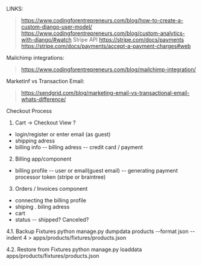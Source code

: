 LINKS:
> https://www.codingforentrepreneurs.com/blog/how-to-create-a-custom-django-user-model/
> https://www.codingforentrepreneurs.com/blog/custom-analytics-with-django/#watch
Stripe API
> https://stripe.com/docs/payments
> https://stripe.com/docs/payments/accept-a-payment-charges#web

Mailchimp integrations:
> https://www.codingforentrepreneurs.com/blog/mailchimp-integration/

Marketinf vs Transaction Email:
> https://sendgrid.com/blog/marketing-email-vs-transactional-email-whats-difference/

Checkout Process

1. Cart -> Checkout View
?
- login/register or enter email (as guest)
- shipping adress
- billing info
-- billing adress
-- credit card / payment

2. Billing app/component
- billing profile
-- user or email(guest email)
-- generating payment processor token (stripe or braintree)

3. Orders / Invoices component
- connecting the billing profile
- shiping . biling adress
- cart
- status -- shipped? Canceled?

4.1. Backup Fixtures
python manage.py dumpdata products --format json  --indent 4 > apps/products/fixtures/products.json

4.2. Restore from Fixtures
python manage.py loaddata apps/products/fixtures/products.json

